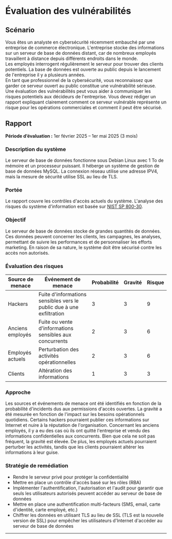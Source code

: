 # Évaluation des vulnérabilités

## Scénario

Vous êtes un analyste en cybersécurité récemment embauché par une entreprise de commerce électronique. L'entreprise stocke des informations sur un serveur de base de données distant, car de nombreux employés travaillent à distance depuis différents endroits dans le monde.  
Les employés interrogent régulièrement le serveur pour trouver des clients potentiels. La base de données est ouverte au public depuis le lancement de l'entreprise il y a plusieurs années.  
En tant que professionnel de la cybersécurité, vous reconnaissez que garder ce serveur ouvert au public constitue une vulnérabilité sérieuse.  
Une évaluation des vulnérabilités peut vous aider à communiquer les risques potentiels aux décideurs de l'entreprise. Vous devez rédiger un rapport expliquant clairement comment ce serveur vulnérable représente un risque pour les opérations commerciales et comment il peut être sécurisé.

## Rapport

**Période d’évaluation :** 1er février 2025 – 1er mai 2025 (3 mois)

### Description du système

Le serveur de base de données fonctionne sous Debian Linux avec 1 To de mémoire et un processeur puissant. Il héberge un système de gestion de base de données MySQL. La connexion réseau utilise une adresse IPV4, mais la mesure de sécurité utilise SSL au lieu de TLS.

### Portée

Le rapport couvre les contrôles d'accès actuels du système. L'analyse des risques du système d'information est basée sur [NIST SP 800-30](https://csrc.nist.gov/pubs/sp/800/30/r1/final).

### Objectif

Le serveur de base de données stocke de grandes quantités de données. Ces données peuvent concerner les clients, les campagnes, les analyses, permettant de suivre les performances et de personnaliser les efforts marketing. En raison de sa nature, le système doit être sécurisé contre les accès non autorisés.

### Évaluation des risques

| Source de menace   | Événement de menace                                                        | Probabilité | Gravité | Risque |
|-------------------|---------------------------------------------------------------------------|-------------|---------|--------|
| Hackers           | Fuite d'informations sensibles vers le public due à une exfiltration      | 3           | 3       | 9      |
| Anciens employés  | Fuite ou vente d'informations sensibles aux concurrents                   | 2           | 3       | 6      |
| Employés actuels  | Perturbation des activités opérationnelles                                | 2           | 3       | 6      |
| Clients           | Altération des informations                                               | 1           | 3       | 3      |

### Approche

Les sources et événements de menace ont été identifiés en fonction de la probabilité d'incidents dus aux permissions d'accès ouvertes. La gravité a été mesurée en fonction de l'impact sur les besoins opérationnels quotidiens. Certains hackers pourraient publier ces informations sur Internet et nuire à la réputation de l'organisation. Concernant les anciens employés, il y a eu des cas où ils ont quitté l'entreprise et vendu des informations confidentielles aux concurrents. Bien que cela ne soit pas fréquent, la gravité est élevée. De plus, les employés actuels pourraient perturber les activités, tandis que les clients pourraient altérer les informations à leur guise.

### Stratégie de remédiation

- Rendre le serveur privé pour protéger la confidentialité  
- Mettre en place un contrôle d'accès basé sur les rôles (RBA)  
- Implémenter l'authentification, l'autorisation et l'audit pour garantir que seuls les utilisateurs autorisés peuvent accéder au serveur de base de données  
- Mettre en place une authentification multi-facteurs (SMS, email, carte d'identité, carte employé, etc.)  
- Chiffrer les données en utilisant TLS au lieu de SSL (TLS est la nouvelle version de SSL) pour empêcher les utilisateurs d'Internet d'accéder au serveur de base de données  

---